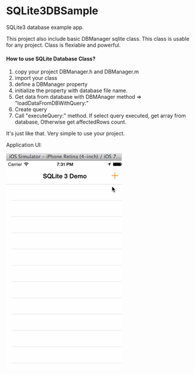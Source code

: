 SQLite3DBSample
===============

SQLite3 database example app.

This project also include basic DBManager sqlite class. This class is usable for any project. Class is flexiable and powerful.

<h4>How to use SQLite Database Class?</h4>

  1. copy your project DBManager.h and DBManager.m
  2. import your class
  3. define a DBManager property
  4. initialize the property with database file name.
  5. Get data from database with DBMAnager method => "loadDataFromDBWithQuery:"
  5. Create query
  6. Call "executeQuery:" method. If select query executed, get array from database, Otherwise get affectedRows count.

It's just like that. Very simple to use your project.

Application UI:

![Bilal ARSLAN](https://github.com/ArslanBilal/SQLite3DBSample/raw/master/Media%20for%20Project/gif1.gif)
